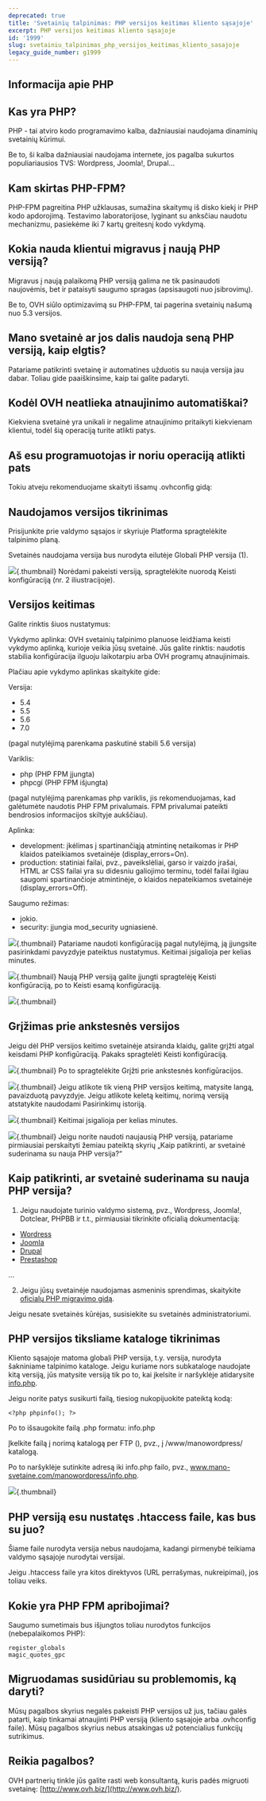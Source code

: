 ```yaml
---
deprecated: true
title: 'Svetainių talpinimas: PHP versijos keitimas kliento sąsajoje'
excerpt: PHP versijos keitimas kliento sąsajoje
id: '1999'
slug: svetainiu_talpinimas_php_versijos_keitimas_kliento_sasajoje
legacy_guide_number: g1999
---
```



## Informacija apie PHP

## Kas yra PHP?
PHP - tai atviro kodo programavimo kalba, dažniausiai naudojama dinaminių svetainių kūrimui.

Be to, ši kalba dažniausiai naudojama internete, jos pagalba sukurtos populiariausios TVS: Wordpress, Joomla!, Drupal...

## Kam skirtas PHP-FPM?
PHP-FPM pagreitina PHP užklausas, sumažina skaitymų iš disko kiekį ir PHP kodo apdorojimą. Testavimo laboratorijose, lyginant su anksčiau naudotu mechanizmu, pasiekėme iki 7 kartų greitesnį kodo vykdymą.

## Kokia nauda klientui migravus į naują PHP versiją?
Migravus į naują palaikomą PHP versiją galima ne tik pasinaudoti naujovėmis, bet ir pataisyti saugumo spragas (apsisaugoti nuo įsibrovimų).

Be to, OVH siūlo optimizavimą su PHP-FPM, tai pagerina svetainių našumą nuo 5.3 versijos.

## Mano svetainė ar jos dalis naudoja seną PHP versiją, kaip elgtis?
Patariame patikrinti svetainę ir automatines užduotis su nauja versija jau dabar. Toliau gide paaiškinsime, kaip tai galite padaryti.

## Kodėl OVH neatlieka atnaujinimo automatiškai?
Kiekviena svetainė yra unikali ir negalime atnaujinimo pritaikyti kiekvienam klientui, todėl šią operaciją turite atlikti patys.

## Aš esu programuotojas ir noriu operaciją atlikti pats
Tokiu atveju rekomenduojame skaityti išsamų .ovhconfig gidą: []({legacy}1207)


## Naudojamos versijos tikrinimas
Prisijunkite prie valdymo sąsajos ir skyriuje Platforma spragtelėkite talpinimo planą.

Svetainės naudojama versija bus nurodyta eilutėje Globali PHP versija (1).

![](images/img_3314.jpg){.thumbnail}
Norėdami pakeisti versiją, spragtelėkite nuorodą Keisti konfigūraciją (nr. 2 iliustracijoje).


## Versijos keitimas
Galite rinktis šiuos nustatymus:

Vykdymo aplinka:
OVH svetainių talpinimo planuose leidžiama keisti vykdymo aplinką, kurioje veikia jūsų svetainė. Jūs galite rinktis: naudotis stabilia konfigūracija ilguoju laikotarpiu arba OVH programų atnaujinimais. 

Plačiau apie vykdymo aplinkas skaitykite gide:
[]({legacy}2149)

Versija:

- 5.4
- 5.5
- 5.6
- 7.0

(pagal nutylėjimą parenkama paskutinė stabili 5.6 versija)

Variklis:

- php (PHP FPM įjungta)
- phpcgi (PHP FPM išjungta)

(pagal nutylėjimą parenkamas php variklis, jis rekomenduojamas, kad galėtumėte naudotis PHP FPM privalumais. FPM privalumai pateikti bendrosios informacijos skiltyje aukščiau).

Aplinka:

- development: įkėlimas į spartinančiąją atmintinę netaikomas ir PHP klaidos pateikiamos svetainėje (display_errors=On).
- production: statiniai failai, pvz., paveikslėliai, garso ir vaizdo įrašai, HTML ar CSS failai yra su didesniu galiojimo terminu, todėl failai ilgiau saugomi spartinančioje atmintinėje, o klaidos nepateikiamos svetainėje (display_errors=Off).

Saugumo režimas:
- jokio.
- security: įjungia mod_security ugniasienė.



![](images/img_4130.jpg){.thumbnail}
Patariame naudoti konfigūraciją pagal nutylėjimą, ją įjungsite pasirinkdami pavyzdyje pateiktus nustatymus.
Keitimai įsigalioja per kelias minutes.

![](images/img_3316.jpg){.thumbnail}
Naują PHP versiją galite įjungti spragtelėję Keisti konfigūraciją, po to Keisti esamą konfigūraciją.

![](images/img_3317.jpg){.thumbnail}


## Grįžimas prie ankstesnės versijos
Jeigu dėl PHP versijos keitimo svetainėje atsiranda klaidų, galite grįžti atgal keisdami PHP konfigūraciją. Pakaks spragtelėti Keisti konfigūraciją.

![](images/img_3318.jpg){.thumbnail}
Po to spragtelėkite Grįžti prie ankstesnės konfigūracijos.

![](images/img_3319.jpg){.thumbnail}
Jeigu atlikote tik vieną PHP versijos keitimą, matysite langą, pavaizduotą pavyzdyje. Jeigu atlikote keletą keitimų, norimą versiją atstatykite naudodami Pasirinkimų istoriją.

![](images/img_3320.jpg){.thumbnail}
Keitimai įsigalioja per kelias minutes.

![](images/img_3316.jpg){.thumbnail}
Jeigu norite naudoti naujausią PHP versiją, patariame pirmiausiai perskaityti žemiau pateiktą skyrių „Kaip patikrinti, ar svetainė suderinama su nauja PHP versija?“


## Kaip patikrinti, ar svetainė suderinama su nauja PHP versija?
1. Jeigu naudojate turinio valdymo sistemą, pvz., Wordpress, Joomla!, Dotclear, PHPBB ir t.t., pirmiausiai tikrinkite oficialią dokumentaciją:

- [Wordress](https://codex.wordpress.org/Updating_WordPress)
- [Joomla](https://docs.joomla.org/Portal:Upgrading_Versions)
- [Drupal](https://www.drupal.org/upgrade)
- [Prestashop](http://doc.prestashop.com/pages/viewpage.action?pageId=11272342)

...

2. Jeigu jūsų svetainėje naudojamas asmeninis sprendimas, skaitykite [oficialų PHP migravimo gidą](http://php.net/manual/en/appendices.php). 

Jeigu nesate svetainės kūrėjas, susisiekite su svetainės administratoriumi.

## PHP versijos tiksliame kataloge tikrinimas
Kliento sąsajoje matoma globali PHP versija, t.y. versija, nurodyta šakniniame talpinimo kataloge. Jeigu kuriame nors subkataloge naudojate kitą versiją, jūs matysite versiją tik po to, kai įkelsite ir naršyklėje atidarysite [info.php](https://www.ovh.com/fr/documents/info.php).

Jeigu norite patys susikurti failą, tiesiog nukopijuokite pateiktą kodą:

```
<?php phpinfo(); ?>
```

Po to išsaugokite failą .php formatu: info.php

Įkelkite failą į norimą katalogą per FTP ([]({legacy}1380)), pvz., į /www/manowordpress/ katalogą.

Po to naršyklėje sutinkite adresą iki info.php failo, pvz., www.mano-svetaine.com/manowordpress/info.php.

![](images/img_3321.jpg){.thumbnail}


## PHP versiją esu nustatęs .htaccess faile, kas bus su juo?
Šiame faile nurodyta versija nebus naudojama, kadangi pirmenybė teikiama valdymo sąsajoje nurodytai versijai. 

Jeigu .htaccess faile yra kitos direktyvos (URL perrašymas, nukreipimai), jos toliau veiks.


## Kokie yra PHP FPM apribojimai?
Saugumo sumetimais bus išjungtos toliau nurodytos funkcijos (nebepalaikomos PHP):

```
register_globals
magic_quotes_gpc
```




## Migruodamas susidūriau su problemomis, ką daryti?
Mūsų pagalbos skyrius negalės pakeisti PHP versijos už jus, tačiau galės patarti, kaip tinkamai atnaujinti PHP versiją (kliento sąsajoje arba .ovhconfig faile). Mūsų pagalbos skyrius nebus atsakingas už potencialius funkcijų sutrikimus.

## Reikia pagalbos?
OVH partnerių tinkle jūs galite rasti web konsultantą, kuris padės migruoti svetainę: [http://www.ovh.biz/](http://www.ovh.biz/).

